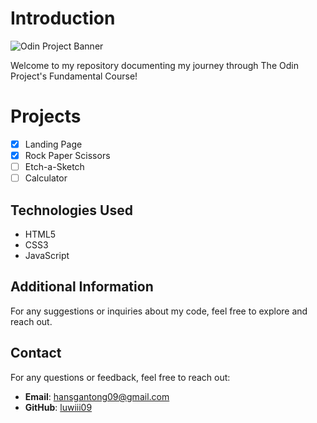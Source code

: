 # Introduction

![Odin Project Banner](https://github.com/luwiii09/Odin-Project/assets/137252669/65e2af6e-171c-4e56-9f0f-f567e66c8962)

Welcome to my repository documenting my journey through The Odin Project's Fundamental Course!

# Projects

- [x] Landing Page
- [x] Rock Paper Scissors
- [ ] Etch-a-Sketch
- [ ] Calculator

## Technologies Used

- HTML5
- CSS3
- JavaScript

## Additional Information

For any suggestions or inquiries about my code, feel free to explore and reach out.

## Contact

For any questions or feedback, feel free to reach out:

- **Email**: hansgantong09@gmail.com
- **GitHub**: [luwiii09](https://github.com/luwiii09)
